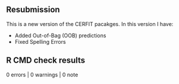 ## Resubmission

This is a new version of the CERFIT pacakges. In this version I have:

* Added Out-of-Bag (OOB) predictions
* Fixed Spelling Errors


## R CMD check results

0 errors | 0 warnings | 0 note


